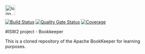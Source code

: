 <img src="https://pbs.twimg.com/profile_images/545716709311520769/piLLa1iC_400x400.png" alt="logo" style="width: 32px;"/>

[![Build Status](https://travis-ci.org/Lisa9601/bookkeeper.svg?branch=master)](https://travis-ci.org/Lisa9601/bookkeeper)
[![Quality Gate Status](https://sonarcloud.io/api/project_badges/measure?project=org.apache.bookkeeper%3Abookkeeper&metric=alert_status)](https://sonarcloud.io/dashboard?id=org.apache.bookkeeper%3Abookkeeper)
[![Coverage](https://sonarcloud.io/api/project_badges/measure?project=org.apache.bookkeeper%3Abookkeeper&metric=coverage)](https://sonarcloud.io/dashboard?id=org.apache.bookkeeper%3Abookkeeper)

#ISW2 project - Bookkeeper

This is a cloned repository of the Apache BookKeeper for learning purposes.
